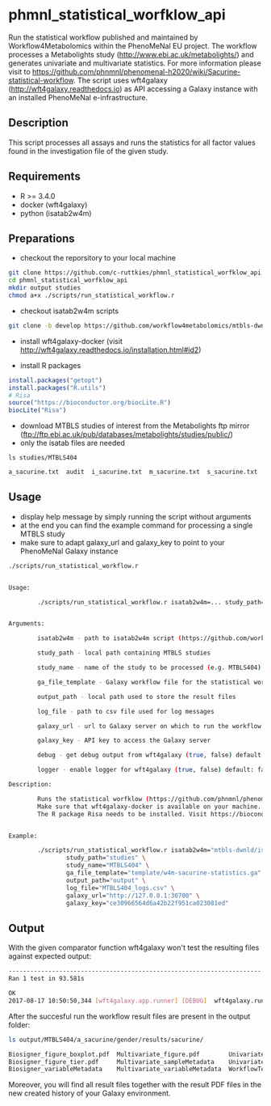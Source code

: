 # phmnl_statistical_worfklow_api
Run the statistical workflow published and maintained by Workflow4Metabolomics within the PhenoMeNal EU project. The workflow processes a Metabolights study (http://www.ebi.ac.uk/metabolights/) and generates univariate and multivariate statistics. For more information please visit to https://github.com/phnmnl/phenomenal-h2020/wiki/Sacurine-statistical-workflow.
The script uses wft4galaxy (http://wft4galaxy.readthedocs.io) as API accessing a Galaxy instance with an installed PhenoMeNal e-infrastructure.

## Description
This script processes all assays and runs the statistics for all factor values found in the investigation file of the given study.

## Requirements
- R >= 3.4.0
- docker (wft4galaxy)
- python (isatab2w4m)

## Preparations
- checkout the reporsitory to your local machine<br>
```bash
git clone https://github.com/c-ruttkies/phmnl_statistical_worfklow_api.git
cd phmnl_statistical_worfklow_api
mkdir output studies
chmod a+x ./scripts/run_statistical_workflow.r 
```

- checkout isatab2w4m scripts<br>
```bash
git clone -b develop https://github.com/workflow4metabolomics/mtbls-dwnld
```

- install wft4galaxy-docker (visit http://wft4galaxy.readthedocs.io/installation.html#id2)

- install R packages
```R
install.packages("getopt")
install.packages("R.utils")
# Risa
source("https://bioconductor.org/biocLite.R")
biocLite("Risa")
```

- download MTBLS studies of interest from the Metabolights ftp mirror (ftp://ftp.ebi.ac.uk/pub/databases/metabolights/studies/public/)
- only the isatab files are needed
```
ls studies/MTBLS404
```

```bash
a_sacurine.txt  audit  i_sacurine.txt  m_sacurine.txt  s_sacurine.txt
```

## Usage
- display help message by simply running the script without arguments
- at the end you can find the example command for processing a single MTBLS study
- make sure to adapt galaxy_url and galaxy_key to point to your PhenoMeNal Galaxy instance

```bash
./scripts/run_statistical_workflow.r 
```

```bash

Usage:

        ./scripts/run_statistical_workflow.r isatab2w4m=... study_path=... study_name=... ga_file_template=... output_path=... log_file=... galaxy_url=... galaxy_key=... debug=...


Arguments:

        isatab2w4m - path to isatab2w4m script (https://github.com/workflow4metabolomics/mtbls-dwnld/tree/develop)

        study_path - local path containing MTBLS studies

        study_name - name of the study to be processed (e.g. MTBLS404)

        ga_file_template - Galaxy workflow file for the statistical workflow

        output_path - local path used to store the result files

        log_file - path to csv file used for log messages

        galaxy_url - url to Galaxy server on which to run the workflow

        galaxy_key - API key to access the Galaxy server

        debug - get debug output from wft4galaxy (true, false) default: false

        logger - enable logger for wft4galaxy (true, false) default: false

Description:

        Runs the statistical worfklow (https://github.com/phnmnl/phenomenal-h2020/wiki/Sacurine-statistical-workflow) using wft4galaxy.
        Make sure that wft4galaxy-docker is available on your machine. Visit http://wft4galaxy.readthedocs.io/installation.html#id2 for installation instructions.
        The R package Risa needs to be installed. Visit https://bioconductor.org/packages/release/bioc/html/Risa.html for installation instructions.


Example: 

        ./scripts/run_statistical_workflow.r isatab2w4m="mtbls-dwnld/isatab2w4m" \
                study_path="studies" \
                study_name="MTBLS404" \
                ga_file_template="template/w4m-sacurine-statistics.ga" \
                output_path="output" \
                log_file="MTBLS404_logs.csv" \
                galaxy_url="http://127.0.0.1:30700" \
                galaxy_key="ce30966564d6a42b22f951ca023081ed"
```

## Output
With the given comparator function wft4galaxy won't test the resulting files against expected output:
```bash
----------------------------------------------------------------------
Ran 1 test in 93.581s

OK
2017-08-17 10:50:50,344 [wft4galaxy.app.runner] [DEBUG]  wft4galaxy.run_tests exiting with code: 0
```
After the succesful run the workflow result files are present in the output folder:
```bash
ls output/MTBLS404/a_sacurine/gender/results/sacurine/
```

```bash
Biosigner_figure_boxplot.pdf  Multivariate_figure.pdf        Univariate_figure.pdf
Biosigner_figure_tier.pdf     Multivariate_sampleMetadata    Univariate_variableMetadata
Biosigner_variableMetadata    Multivariate_variableMetadata  WorkflowTestCase-sacurine-b72cb547-8339-11e7-81ff-0242ac110002.log
```
Moreover, you will find all result files together with the result PDF files in the new created history of your Galaxy environment.
